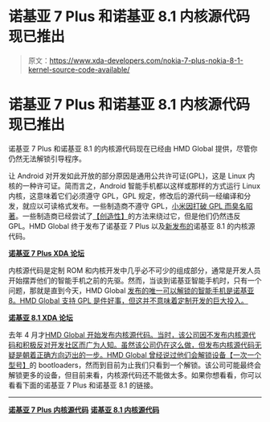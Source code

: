 # 诺基亚 7 Plus 和诺基亚 8.1 内核源代码现已推出

> 原文：<https://www.xda-developers.com/nokia-7-plus-nokia-8-1-kernel-source-code-available/>

# 诺基亚 7 Plus 和诺基亚 8.1 内核源代码现已推出

诺基亚 7 Plus 和诺基亚 8.1 的内核源代码现在已经由 HMD Global 提供，尽管你仍然无法解锁引导程序。

让 Android 对开发如此开放的部分原因是通用公共许可证(GPL)，这是 Linux 内核的一种许可证。简而言之，Android 智能手机都以这样或那样的方式运行 Linux 内核，这意味着它们必须遵守 GPL，GPL 规定，修改后的源代码一经编译和分发，就应以可读格式发布。一些制造商不遵守 GPL，[小米因打破 GPL 而臭名昭著](https://www.xda-developers.com/xiaomi-aims-to-release-kernel-source-code-for-new-devices-within-3-months-after-launch/)。一些制造商已经尝试了[【创造性】](https://www.xda-developers.com/asus-encrypted-kernel-source-zenfone-max-pro-m2/)的方法来绕过它，但是他们仍然违反 GPL。HMD Global 终于发布了诺基亚 7 Plus 以及[新发布的](https://www.xda-developers.com/nokia-8-1-android-one-snapdragon-710/)诺基亚 8.1 的内核源代码。

[**诺基亚 7 Plus XDA 论坛**](https://forum.xda-developers.com/nokia-7-plus)

内核源代码是定制 ROM 和内核开发中几乎必不可少的组成部分，通常是开发人员开始摆弄他们的智能手机之前的先驱。然而，当谈到诺基亚智能手机时，只有一个问题，那就是直到今天，HMD Global [发布的唯一可以解锁的智能手机是诺基亚 8。HMD Global 支持 GPL 是件好事，但这并不意味着定制开发的巨大投入。](https://www.xda-developers.com/nokia-8-bootloader-unlock/)

[**诺基亚 8.1 XDA 论坛**](https://forum.xda-developers.com/nokia-8-1)

去年 4 月才[HMD Global 开始发布内核源代码。当时，该公司因不发布内核源代码和积极反对开发社区而广为人知。虽然该公司仍在这么做，但发布内核源代码无疑是朝着正确方向迈出的一步。HMD Global 曾经说过他们会解锁设备](https://www.xda-developers.com/hmd-global-kernel-source-code-some-nokia-phones/)[【一次一个型号】](https://www.xda-developers.com/hmd-global-unlock-one-model-nokia/)的 bootloaders，然而到目前为止我们只看到一个解锁。该公司可能最终会解锁更多的设备，但目前来看，内核源代码还不能做太多。如果你想看看，你可以看看下面的诺基亚 7 Plus 和诺基亚 8.1 的链接。

* * *

[**诺基亚 7 Plus 内核源代码**](http://nokiaphones-opensource.azureedge.net/download/phones/Nokia7plus_V3.22C.tar.bz2) [**诺基亚 8.1 内核源代码**](http://nokiaphones-opensource.azureedge.net/download/phones/Nokia8.1_V2.47A.tar.bz2)